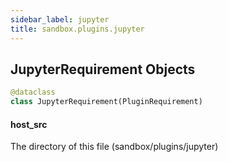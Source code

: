 ```yaml
---
sidebar_label: jupyter
title: sandbox.plugins.jupyter
---
```


## JupyterRequirement Objects

```python
@dataclass
class JupyterRequirement(PluginRequirement)
```

#### host\_src

The directory of this file (sandbox/plugins/jupyter)

